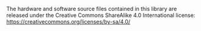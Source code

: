 The hardware and software source files contained in this library are released under the Creative Commons ShareAlike 4.0 International license: https://creativecommons.org/licenses/by-sa/4.0/
